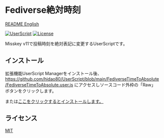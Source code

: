 # Fediverse絶対時刻

[README English](./README.md)

[![UserScript](https://img.shields.io/badge/Framework-UserScript-blue.svg)](https://en.wikipedia.org/wiki/Userscript)
[![License](https://img.shields.io/github/license/hidao80/UserScript)](/LICENSE)


Misskey v11で投稿時刻を絶対表記に変更するUserScriptです。

## インストール
拡張機能UserScript Managerをインストール後、https://github.com/hidao80/UserScript/blob/main/FediverseTimeToAbsolute/FediverseTimeToAbsolute.user.js にアクセスしソースコード外枠の「Raw」ボタンをクリックします。

または[ここをクリックするとインストールします。](https://github.com/hidao80/UserScript/raw/main/FediverseTimeToAbsolute/FediverseTimeToAbsolute.user.js)

## ライセンス

[MIT](/LICENSE)
